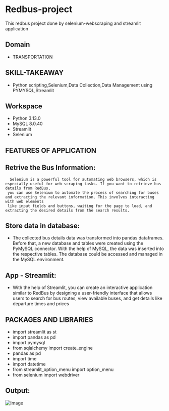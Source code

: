 # Redbus-project
This redbus project done by selenium-webscraping and streamlit application
## Domain 
* TRANSPORTATION

## SKILL-TAKEAWAY
* Python scripting,Selenium,Data Collection,Data Management using PYMYSQL,Streamlit
  
## Workspace
* Python 3.13.0
* MySQL 8.0.40
* Streamlit
* Selenium

## FEATURES OF APPLICATION

## Retrive the Bus Information:
      Selenium is a powerful tool for automating web browsers, which is especially useful for web scraping tasks. If you want to retrieve bus details from RedBus, 
     you can use Selenium to automate the process of searching for buses and extracting the relevant information. This involves interacting with web elements 
     like input fields and buttons, waiting for the page to load, and extracting the desired details from the search results.

 ## Store data in database:
   * The collected bus details data was transformed into pandas dataframes. Before that, a new database and tables were created using the PyMySQL connector. With the help of MySQL, the data was inserted into the respective tables. The database could be accessed and managed in the MySQL environment.

## App - Streamlit:
   * With the help of Streamlit, you can create an interactive application similar to RedBus by designing a user-friendly interface that allows users to search for bus routes, view available buses, and get details like departure times and prices

## PACKAGES AND LIBRARIES
* import streamlit as st
* import pandas as pd
* import pymysql
* from sqlalchemy import create_engine
* pandas as pd
* import time
* import datetime
* from streamlit_option_menu import option_menu
* from selenium import webdriver
## Output:
![Image](https://github.com/user-attachments/assets/f1ab72bf-11ab-499e-97f1-1169915ebdfd)

